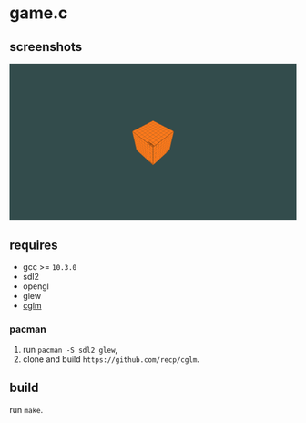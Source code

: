 # game.c
## screenshots
![](showoff/images/textured-cube.png?raw=true)
## requires
- gcc >= `10.3.0`
- sdl2
- opengl
- glew
- [cglm](https://github.com/recp/cglm)
### pacman
1. run `pacman -S sdl2 glew`,
2. clone and build `https://github.com/recp/cglm`.
## build
run `make`.
